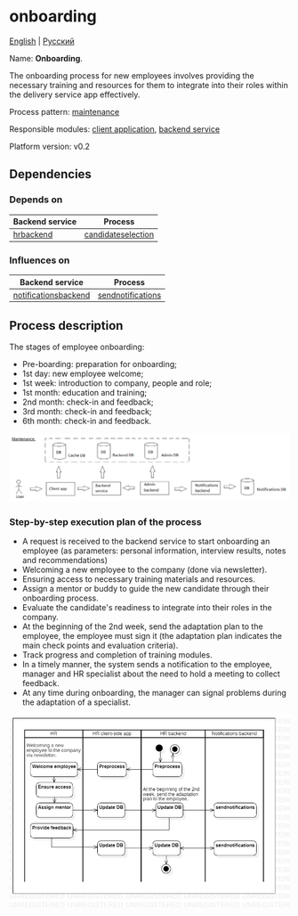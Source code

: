 # onboarding

[English](onboarding.md) | [Русский](onboarding.ru.md)

Name: **Onboarding**.

The onboarding process for new employees involves providing the necessary training and resources for them to integrate into their roles within the delivery service app effectively.

Process pattern: [maintenance](../../processpatterns/maintenance.md)

Responsible modules: [client application](../../frontend/hrclient.md), [backend service](../../backend/hrbackend.md)

Platform version: v0.2

## Dependencies

### Depends on

| Backend service | Process |
| --- | ---- |
| [hrbackend](../../backend/hrbackend.md) | [candidateselection](../hr/candidateselection.md) |

### Influences on

| Backend service | Process |
| --- | ---- |
| [notificationsbackend](../../backend/notificationsbackend.md) | [sendnotifications](../notificationsbackend/sendnotifications.md) |

## Process description

The stages of employee onboarding:
- Pre-boarding: preparation for onboarding;
- 1st day: new employee welcome;
- 1st week: introduction to company, people and role;
- 1st month: education and training;
- 2nd month: check-in and feedback;
- 3rd month: check-in and feedback;
- 6th month: check-in and feedback.

![maintenance_overall](../../img/processpatterns/maintenance_overall.png)

### Step-by-step execution plan of the process

- A request is received to the backend service to start onboarding an employee (as parameters: personal information, interview results, notes and recommendations)
- Welcoming a new employee to the company (done via newsletter).
- Ensuring access to necessary training materials and resources.
- Assign a mentor or buddy to guide the new candidate through their onboarding process.
- Evaluate the candidate's readiness to integrate into their roles in the company.
- At the beginning of the 2nd week, send the adaptation plan to the employee, the employee must sign it (the adaptation plan indicates the main check points and evaluation criteria).
- Track progress and completion of training modules.
- In a timely manner, the system sends a notification to the employee, manager and HR specialist about the need to hold a meeting to collect feedback.
- At any time during onboarding, the manager can signal problems during the adaptation of a specialist.

![hr.onboarding](../../img/activitydiagrams/hr.onboarding.png)
